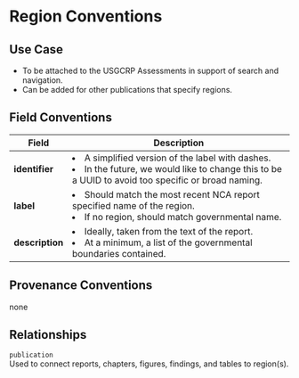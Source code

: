# Region Conventions

## Use Case

- To be attached to the USGCRP Assessments in support of search and navigation.  
- Can be added for other publications that specify regions.  

## Field Conventions

| Field | Description |
|-------|------------- | 
|**identifier**| <li>A simplified version of the label with dashes.  <li>In the future, we would like to change this to be a UUID to avoid too specific or broad naming.|
|**label**| <li>Should match the most recent NCA report specified name of the region.  <li>If no region, should match governmental name.  |
|**description**|  <li>Ideally, taken from the text of the report.  <li>At a minimum, a list of the governmental boundaries contained.  |



## Provenance Conventions

none


## Relationships

`publication`  
Used to connect reports, chapters, figures, findings, and tables to region(s).

